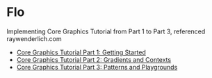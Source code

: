 # Flo
Implementing Core Graphics Tutorial from Part 1  to Part 3, referenced raywenderlich.com

- [Core Graphics Tutorial Part 1: Getting Started](https://www.raywenderlich.com/411-core-graphics-tutorial-part-1-getting-started)
- [Core Graphics Tutorial Part 2: Gradients and Contexts](https://www.raywenderlich.com/410-core-graphics-tutorial-part-2-gradients-and-contexts)
- [Core Graphics Tutorial Part 3: Patterns and Playgrounds](https://www.raywenderlich.com/409-core-graphics-tutorial-part-3-patterns-and-playgrounds)
